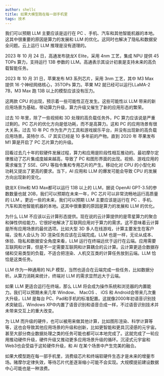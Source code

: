 ```yaml
---
author: shellc
title: 如果大模型跑在每一部手机里
tags: 技术
---
```


我们可以预期 LLM 主要应该是运行在 PC 、手机、汽车和其他智能机器的本地。这其中很重要的原因是算力的发展和 LLM 的优化。这同时也解决了隐私和数据安全问题。云上运行 LLM 推理是没有道理的。

<!--more-->

2023 年 10 月 24 日，高通发布骁龙X Elite，采用 4nm 工艺，集成 NPU 提供 45 TOPs 算力，支持运行 13B 参数的 LLM。高通表示其设计初衷是支持未来的高负载智能任务。

2023 年 10 月 31 日，苹果发布 M3 系列芯片，采用 3nm 工艺，其中 M3 Max 提供 16 个神经网络核心，35TOPs 算力。苹果 M2 就已经可以运行LLaMA-2 7B，M3 Max 跑 13B 以上的模型应该没有压力。

这两款 CPU 的出现，预示着一些可能性正在发生。这些可能性以 LLM 带来的新应用场景为基础，带动算力升级，算力升级又催生了新的应用形态的繁荣。

过去 10 年里，除了一些视频和 3D 处理的高负载任务外，PC 算力应该说是严重过剩的。PC 芯片的优化方向是低功耗，而不是高算力。这和 PC 的应用场景有很大关系，过去 10 年 PC 作为生产力工具和游戏娱乐平台，并没有出现新的高负载应用场景。英特尔 i5、i7 其实已经是 10 多年前的产物。直到 2020 年 苹果发布 M1 算是开启了 PC 芯片算力的升级。

回看过去几十年的软硬件发展过程，算力和应用是阶段性相互推动的。最初摩尔定律推动了芯片集成度越来越高，导致了 PC 和图形界面的出现。视频、游戏应用的需求催生了 SSE、GPU 等指令集和专用芯片的产生。移动化对 CPU 的小型化和功耗又提出了更高的要求。当下，AI 应用和 LLM 的爆发可能会导致 CPU 的发展方向出现新的变化。

骁龙X Elite和 M3 Max都可以运行 13B 以上的 LLM，据说 OpenAI GPT-3.5的参数数量也就 20B，我们可以预期在未来一年，PC 芯片可以非常流畅地运行高质量的 LLM 。更远一些的未来，我们可以预期 LLM 主要应该是运行在 PC 、手机、汽车和其他智能机器的本地。这其中很重要的原因是算力的发展和 LLM 的优化。

为什么 LLM 不应该以云计算形态提供。现在说的云计算提供的是零星算力的聚合和弹性供给能力，它很好地解决了互联网应用对于算力的需求。这不意味着云计算是所有应用场景的最优选项。比如大型 3D 多人在线游戏，计算主要发生在客户端，没有人会认为 3D 渲染任务应该在云端完成。LLM 也是一样，无论从成本、体验、隐私和数据安全角度来看，LLM 运行在终端远优于运行在云端。应用需要互联网和计算，但是不一定需要互联网和计算耦合的云计算。云计算更适合数据存储和交易类型的负载，不适合把渲染、人机交互类的计算任务放到云端。LLM 恰恰是这类任务。

LLM 作为一种通用的 NLP 模型，当然也适合在云端完成一些任务，比如数据分析。从算力消耗来统计，终端对 LLM 的需求显然远大于云端。


如果 LLM 更适合运行在终端，那么 LLM 将会成为操作系统和浏览器的内置能力。我们可以预期未来几年 Window、 MacOS 、 iOS 和 Android会带来几次重大升级，LLM 是每台 PC、Pad和手机的标准配置。这就像2000年初语音识别技术突破后，Windows XP中内置了语音识别和语音合成一样，不过语音识别技术并未带来交互上的重大改变。


为 LLM 而升级的硬件，也可以被用来做其他计算，比如图形渲染、科学计算等等，这也会导致其他应用场景的升级和创新，比如更智能和更具沉浸感的元宇宙。甚至大部分商业数据处理之类的任务可能也都可以本地完成了。这就完成了一轮应用推动硬件升级，硬件升级又推动更多应用场景升级的循环。沉浸式元宇宙和Web3也会受益于这轮硬件升级，和 AI 在某个场景中产生完美的融合。

如果大模型跑在每一部手机里，消费级芯片和终端软硬件生态才是未来的增量市场。赌摩尔定律失效，等待芯片代差逐渐缩小可能不会实现。大规模提前建设数据中心可能也是一种浪费。
